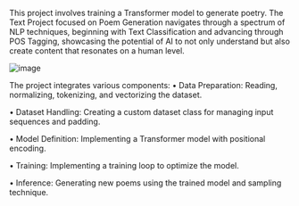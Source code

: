 This project involves training a Transformer model to generate poetry. The Text Project focused on Poem Generation navigates through a spectrum of NLP techniques, beginning with Text Classification and advancing through POS Tagging, showcasing the potential of AI to not only understand but also create content that resonates on a human level.

![image](https://github.com/luuchilap/Poem-Generation/assets/145787303/a90ef2ed-5e16-4947-8ff5-0fdddcadf4ea)

The project integrates various components:
•	Data Preparation: Reading, normalizing, tokenizing, and vectorizing the dataset.

•	Dataset Handling: Creating a custom dataset class for managing input sequences and padding.

•	Model Definition: Implementing a Transformer model with positional encoding.

•	Training: Implementing a training loop to optimize the model.

•	Inference: Generating new poems using the trained model and sampling technique.

